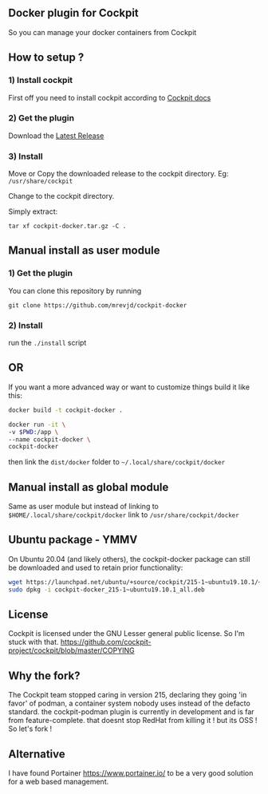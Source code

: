 ## Docker plugin for Cockpit
So you can manage your docker containers from Cockpit

## How to setup ?

### 1) Install cockpit
First off you need to install cockpit according to [Cockpit docs](https://cockpit-project.org/running.html)

### 2) Get the plugin
Download the [Latest Release](https://github.com/mrevjd/cockpit-docker/releases/latest)

### 3) Install
Move or Copy the downloaded release to the cockpit directory. Eg: `/usr/share/cockpit`

Change to the cockpit directory.

Simply extract:
```
tar xf cockpit-docker.tar.gz -C .
```

## Manual install as user module

### 1) Get the plugin
You can clone this repository by running 

`git clone https://github.com/mrevjd/cockpit-docker` 

### 2) Install
run the `./install` script

## OR

If you want a more advanced way or want to customize things build it like this: 

```bash 
docker build -t cockpit-docker .

docker run -it \
-v $PWD:/app \
--name cockpit-docker \
cockpit-docker
```

then link the `dist/docker` folder to `~/.local/share/cockpit/docker`

## Manual install as global module
Same as user module but instead of linking to `$HOME/.local/share/cockpit/docker` link to `/usr/share/cockpit/docker` 

## Ubuntu package - YMMV
On Ubuntu 20.04 (and likely others), the cockpit-docker package can still be downloaded and used to retain prior functionality:
```bash
wget https://launchpad.net/ubuntu/+source/cockpit/215-1~ubuntu19.10.1/+build/18889196/+files/cockpit-docker_215-1~ubuntu19.10.1_all.deb
sudo dpkg -i cockpit-docker_215-1~ubuntu19.10.1_all.deb
```


## License 
Cockpit is licensed under the GNU Lesser general public license. 
So I'm stuck with that. https://github.com/cockpit-project/cockpit/blob/master/COPYING

## Why the fork?

The Cockpit team stopped caring in version 215, declaring they going 'in favor' of podman, a container system nobody uses instead of the defacto standard. 
the cockpit-podman plugin is currently in development and is far from feature-complete.
that doesnt stop RedHat from killing it ! but its OSS ! So let's fork !


## Alternative
I have found Portainer https://www.portainer.io/ to be a very good solution for a web based management.

